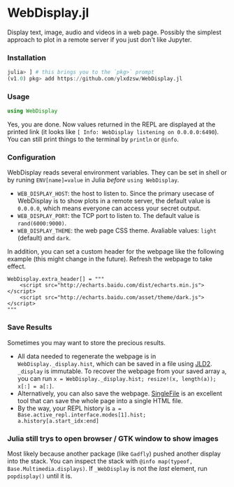 WebDisplay.jl
=============

Display text, image, audio and videos in a web page. Possibly the simplest approach to plot in a remote server if you
just don't like Jupyter.

### Installation

```julia
julia> ] # this brings you to the `pkg>` prompt
(v1.0) pkg> add https://github.com/ylxdzsw/WebDisplay.jl
```

### Usage

```julia
using WebDisplay
```

Yes, you are done. Now values returned in the REPL are displayed at the printed link (it looks like `[ Info: WebDisplay listening on 0.0.0.0:6490`). You can still print things to the terminal by `println` or `@info`.

### Configuration

WebDisplay reads several environment variables. They can be set in shell or by runing `ENV[name]=value` in Julia *before*
`using WebDisplay`.

- `WEB_DISPLAY_HOST`: the host to listen to. Since the primary usecase of WebDisplay is to show plots in a remote server,
the default value is `0.0.0.0`, which means everyone can access your secret output.
- `WEB_DISPLAY_PORT`: the TCP port to listen to. The default value is `rand(6000:9000)`.
- `WEB_DISPLAY_THEME`: the web page CSS theme. Avaliable values: `light` (default) and `dark`.

In addition, you can set a custom header for the webpage like the following example (this might change in the future). Refresh the webpage to take effect.

```
WebDisplay.extra_header[] = """
    <script src="http://echarts.baidu.com/dist/echarts.min.js"></script>
    <script src="http://echarts.baidu.com/asset/theme/dark.js"></script>
"""
```

### Save Results

Sometimes you may want to store the precious results.

- All data needed to regenerate the webpage is in `WebDisplay._display.hist`, which can be saved in a file using [JLD2](https://github.com/JuliaIO/JLD2.jl).
`_display` is immutable. To recover the webpage from your saved array `a`, you can run `x = WebDisplay._display.hist; resize!(x, length(a)); x[:] = a[:]`.
- Alternatively, you can also save the webpage. [SingleFile](https://github.com/gildas-lormeau/SingleFile) is an excellent
tool that can save the whole page into a single HTML file.
- By the way, your REPL history is `a = Base.active_repl.interface.modes[1].hist; a.history[a.start_idx:end]`

### Julia still trys to open browser / GTK window to show images

Most likely because another package (like `Gadfly`) pushed another display into the stack. You can inspect the stack with
`@info map(typeof, Base.Multimedia.displays)`. If `_WebDisplay` is not the *last* element, run `popdisplay()` until it is.